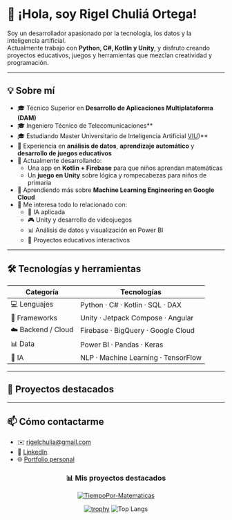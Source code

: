 # 👋 ¡Hola, soy Rigel Chuliá Ortega!

Soy un desarrollador apasionado por la tecnología, los datos y la inteligencia artificial.  
Actualmente trabajo con **Python, C#, Kotlin y Unity**, y disfruto creando proyectos educativos, juegos y herramientas que mezclan creatividad y programación.

---

## 💡 Sobre mí
- 🎓 Técnico Superior en **Desarrollo de Aplicaciones Multiplataforma (DAM)**
- 🎓 Ingeniero Técnico de Telecomunicaciones**
- 🎓 Estudiando Master Universitario de Inteligencia Artificial [VIU](https://www.universidadviu.com/es/master-inteligencia-artificial))**
- 🧠 Experiencia en **análisis de datos**, **aprendizaje automático** y **desarrollo de juegos educativos**
- 🔭 Actualmente desarrollando:
  - Una app en **Kotlin + Firebase** para que niños aprendan matemáticas
  - Un **juego en Unity** sobre lógica y rompecabezas para niños de primaria
- 🌱 Aprendiendo más sobre **Machine Learning Engineering en Google Cloud**
- 💬 Me interesa todo lo relacionado con:
  - 🚀 IA aplicada  
  - 🎮 Unity y desarrollo de videojuegos  
  - 📊 Análisis de datos y visualización en Power BI  
  - 🧩 Proyectos educativos interactivos

---

## 🛠️ Tecnologías y herramientas
| Categoría | Tecnologías |
|------------|-------------|
| 💻 Lenguajes | Python · C# · Kotlin · SQL · DAX |
| 🧩 Frameworks | Unity · Jetpack Compose · Angular |
| ☁️ Backend / Cloud | Firebase · BigQuery · Google Cloud |
| 📊 Data | Power BI · Pandas · Keras |
| 🧠 IA | NLP · Machine Learning · TensorFlow |

---

## 📂 Proyectos destacados

---

## 📫 Cómo contactarme
- ✉️ [rigelchulia@gmail.com](mailto:rigelchulia@gmail.com)
- 💼 [LinkedIn](https://www.linkedin.com/in/rigel-chuliá-ortega)
- 🌐 [Portfolio personal](https://tuweb.com)

<div align="center">

### 📊 Mis proyectos destacados

[![TiempoPor-Matematicas](https://github-readme-stats.vercel.app/api/pin/?username=Gelilillo&repo=TiempoPor-Matematicas&theme=tokyonight)](https://github.com/Gelilillo/TiempoPor-Matematicas)

</div>

<div align="center">
  
[![trophy](https://github-profile-trophy.vercel.app/?username=Gelilillo&theme=onedark)](https://github.com/ryo-ma/github-profile-trophy)
![Top Langs](https://github-readme-stats.vercel.app/api/top-langs/?username=Gelilillo&layout=compact&theme=tokyonight)



</div>
